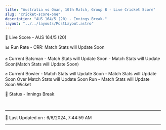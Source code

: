 ```yaml
---
title: "Australia vs Oman, 10th Match, Group B - Live Cricket Score"
slug: "cricket-score-one"
description: "AUS 164/5 (20) - Innings Break."
layout: "../../layouts/PostLayout.astro"
---
```


🔴 Live Score - AUS 164/5 (20)  

📊 Run Rate - CRR: Match Stats will Update Soon  

✊ Current Batsman - Match Stats will Update Soon - Match Stats will Update Soon(Match Stats will Update Soon)  

✊ Current Bowler - Match Stats will Update Soon - Match Stats will Update Soon Over Match Stats will Update Soon Run - Match Stats will Update Soon Wicket  

📑 Status - Innings Break

<br />

***

📝 Last Updated on : 6/6/2024, 7:44:59 AM

***

